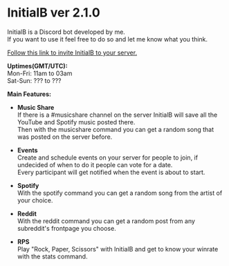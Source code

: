 # InitialB ver 2.1.0
InitialB is a Discord bot developed by me.  
If you want to use it feel free to do so and let me know what you think.  
  
[Follow this link to invite InitialB to your server.](https://discordapp.com/oauth2/authorize?client_id=370035434467753984&scope=bot&permissions=103926976)  
  
**Uptimes(GMT/UTC):**  
Mon-Fri: 11am to 03am  
Sat-Sun: ??? to ???  
  
**Main Features:**  
- **Music Share**  
If there is a \#musicshare channel on the server InitialB will save all the YouTube and Spotify music posted there.  
Then with the musicshare command you can get a random song that was posted on the server before.  
  
- **Events**  
Create and schedule events on your server for people to join, if undecided of when to do it people can vote for a date.  
Every participant will get notified when the event is about to start.  
  
- **Spotify**  
With the spotify command you can get a random song from the artist of your choice.

- **Reddit**  
With the reddit command you can get a random post from any subreddit's frontpage you choose.  
  
- **RPS**  
Play "Rock, Paper, Scissors" with InitialB and get to know your winrate with the stats command.



